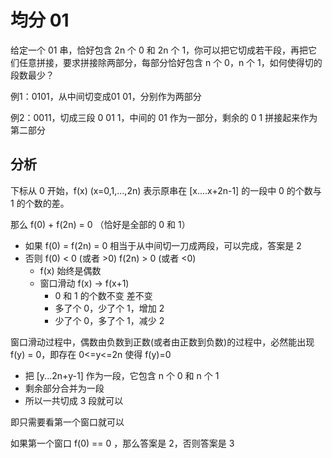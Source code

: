 # 均分 01

给定一个 01 串，恰好包含 2n 个 0 和 2n 个 1，你可以把它切成若干段，再把它们任意拼接，要求拼接除两部分，每部分恰好包含 n 个 0，n 个 1，如何使得切的段数最少？

例1：0101，从中间切变成01 01，分别作为两部分

例2：0011，切成三段 0 01 1，中间的 01 作为一部分，剩余的 0 1 拼接起来作为第二部分

## 分析

下标从 0 开始，f(x) (x=0,1,...,2n) 表示原串在 [x....x+2n-1] 的一段中 0 的个数与 1 的个数的差。

那么 f(0) + f(2n) = 0 （恰好是全部的 0 和 1）

+ 如果 f(0) = f(2n) = 0  相当于从中间切一刀成两段，可以完成，答案是 2
+ 否则 f(0) < 0 (或者 >0) f(2n) > 0 (或者 <0)
	+ f(x) 始终是偶数
	+ 窗口滑动 f(x) -> f(x+1)
		+ 0 和 1 的个数不变 差不变
		+ 多了个 0，少了个 1，增加 2
		+ 少了个 0，多了个 1，减少 2

窗口滑动过程中，偶数由负数到正数(或者由正数到负数)的过程中，必然能出现 f(y) = 0，即存在 0<=y<=2n 使得 f(y)=0

+ 把 [y...2n+y-1] 作为一段，它包含 n 个 0 和 n 个 1
+ 剩余部分合并为一段
+ 所以一共切成 3 段就可以

即只需要看第一个窗口就可以

如果第一个窗口 f(0) == 0 ，那么答案是 2，否则答案是 3


